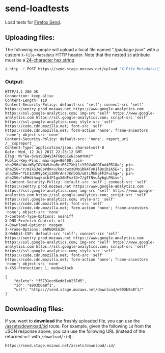 # send-loadtests

Load tests for [Firefox Send](https://github.com/mozilla/send).

## Uploading files:

The following example will upload a local file named "./package.json" with a custom `X-File-Metadata` HTTP header. Note that the nested `id` attribute must be a [24-character hex string](https://github.com/mozilla/send/blob/52173bf6e79c35fbba7e3493fae94ebf9d53b4c0/server/server.js#L240-L242):

```sh
$ http -f POST https://send.stage.mozaws.net/upload 'X-File-Metadata:{"aad":"ff00", "id":"123456789012345678901234", "filename":"foo.txt"}' file@./package.json
```

### Output:

```
HTTP/1.1 200 OK
Connection: keep-alive
Content-Length: 110
Content-Security-Policy: default-src 'self'; connect-src 'self' https://sentry.prod.mozaws.net https://www.google-analytics.com https://ssl.google-analytics.com; img-src 'self' https://www.google-analytics.com https://ssl.google-analytics.com; script-src 'self' https://ssl.google-analytics.com; style-src 'self' https://code.cdn.mozilla.net; font-src 'self' https://code.cdn.mozilla.net; form-action 'none'; frame-ancestors 'none'; object-src 'none'
Content-Security-Policy: default-src: 'none'; report_uri /__cspreport__
Content-Type: application/json; charset=utf-8
Date: Wed, 12 Jul 2017 22:23:12 GMT
ETag: W/"6e-bvGsSQB4y3AFKQqSCwNJoamYHKY"
Public-Key-Pins: max-age=86400; pin-sha256="WoiWRyIOVNa9ihaBciRSC7XHjliYS9VwUGOIud4PB18="; pin-sha256="r/mIkG3eEpVdm+u/ko/cwxzOMo1bk4TyHIlByibiA5E="; pin-sha256="YLh1dUR9y6Kja30RrAn7JKnbQG/uEtLMkBgFF2Fuihg="; pin-sha256="sRHdihwgkaib1P1gxX8HFszlD+7/gTfNvuAybgLPNis=";
X-Content-Security-Policy: default-src 'self'; connect-src 'self' https://sentry.prod.mozaws.net https://www.google-analytics.com https://ssl.google-analytics.com; img-src 'self' https://www.google-analytics.com https://ssl.google-analytics.com; script-src 'self' https://ssl.google-analytics.com; style-src 'self' https://code.cdn.mozilla.net; font-src 'self' https://code.cdn.mozilla.net; form-action 'none'; frame-ancestors 'none'; object-src 'none'
X-Content-Type-Options: nosniff
X-DNS-Prefetch-Control: off
X-Download-Options: noopen
X-Frame-Options: SAMEORIGIN
X-WebKit-CSP: default-src 'self'; connect-src 'self' https://sentry.prod.mozaws.net https://www.google-analytics.com https://ssl.google-analytics.com; img-src 'self' https://www.google-analytics.com https://ssl.google-analytics.com; script-src 'self' https://ssl.google-analytics.com; style-src 'self' https://code.cdn.mozilla.net; font-src 'self' https://code.cdn.mozilla.net; form-action 'none'; frame-ancestors 'none'; object-src 'none'
X-XSS-Protection: 1; mode=block

{
    "delete": "f5731ecd6edd1e0237d5",
    "id": "e903b0a8f1",
    "url": "https://send.stage.mozaws.net/download/e903b0a8f1/"
}
```

## Downloading files:

If you want to **download** the freshly uploaded file, you can use the [/assets/download/:id](https://github.com/mozilla/send/blob/52173bf6e79c35fbba7e3493fae94ebf9d53b4c0/server/server.js#L109) route. For example, given the following `id` from the JSON response above, you can use the following URL (instead of the returned `url` with `/download/:id`):

```
https://send.stage.mozaws.net/assets/download/:id/
```
